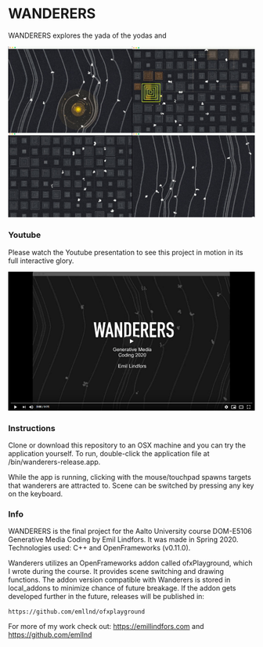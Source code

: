 # WANDERERS

WANDERERS explores the yada of the yodas and 

![WANDERERS cover image](images/wanderers_cover_image.jpg)

### Youtube

Please watch the Youtube presentation to see this project in motion in its full interactive glory.

[![WANDERERS youtube](images/wanderers_youtube_preview.png)](https://www.youtube.com/watch?v=5K2bi5a3DL8 "WANDERERS")


### Instructions

Clone or download this repository to an OSX machine and you can try the application yourself. To run, double-click the application file at /bin/wanderers-release.app.

While the app is running, clicking with the mouse/touchpad spawns targets that wanderers are attracted to. Scene can be switched by pressing any key on the keyboard.


### Info

WANDERERS is the final project for the Aalto University course DOM-E5106 Generative Media Coding by Emil Lindfors. It was made in Spring 2020. Technologies used: C++ and OpenFrameworks (v0.11.0).

Wanderers utilizes an OpenFrameworks addon called ofxPlayground, which I wrote during the course. It provides scene switching and drawing functions. The addon version compatible with Wanderers is stored in local_addons to minimize chance of future breakage. If the addon gets developed further in the future, releases will be published in:

    https://github.com/emllnd/ofxplayground

For more of my work check out: https://emillindfors.com and https://github.com/emllnd


